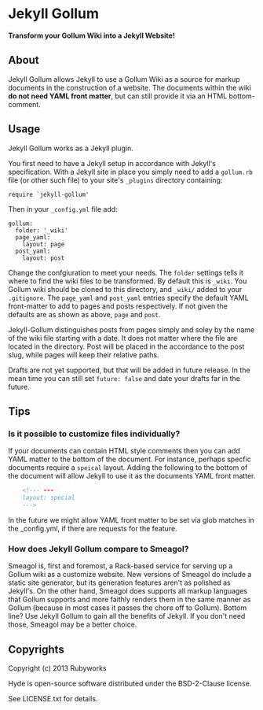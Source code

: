 # Jekyll Gollum

**Transform your Gollum Wiki into a Jekyll Website!**

## About

Jekyll Gollum allows Jekyll to use a Gollum Wiki as a source for markup
documents in the construction of a website. The documents within the
wiki **do not need YAML front matter**, but can still provide it via
an HTML bottom-comment.


## Usage

Jekyll Gollum works as a Jekyll plugin.

You first need to have a Jekyll setup in accordance with Jekyll's specification.
With a Jekyll site in place you simply need to add a `gollum.rb` file (or other
such file) to your site's `_plugins` directory containing:

    require `jekyll-gollum'

Then in your `_config.yml` file add:

    gollum:
      folder: '_wiki'
      page_yaml:
        layout: page
      post_yaml:
        layout: post

Change the confgiuration to meet your needs. The `folder` settings
tells it where to find the wiki files to be transformed. By default this
is `_wiki`. You Gollum wiki should be cloned to this directory, and
`_wiki/` added to your `.gitignore`. The `page_yaml` and `post_yaml`
entries specify the default YAML front-matter to add to pages and
posts respectively. If not given the defaults are as shown as above,
`page` and `post`.

Jekyll-Gollum distinguishes posts from pages simply and soley by the
name of the wiki file starting with a date. It does not matter where the
file are located in the directory. Post will be placed in the accordance
to the post slug, while pages will keep their relative paths.

Drafts are not yet supported, but that will be added in future release.
In the mean time you can still set `future: false` and date your drafts
far in the future.


## Tips

### Is it possible to customize files individually?

If your documents can contain HTML style comments then you can add YAML
matter to the bottom of the document. For instance, perhaps specfic
documents require a `speical` layout. Adding the following to the bottom
of the document will allow Jekyll to use it as the documents YAML front
matter.

```html
    <!--- ---
    layout: special
    --->
```

In the future we might allow YAML front matter to be set via glob matches
in the _config.yml, if there are requests for the feature.

### How does Jekyll Gollum compare to Smeagol?

Smeagol is, first and foremost, a Rack-based service for serving up a Gollum
wiki as a customize website. New versions of Smeagol do include a static
site generator, but its generation features aren't as polished as
Jekyll's. On the other hand, Smeagol does supports all markup languages
that Gollum supports and more faithly renders them in the same manner as
Gollum (because in most cases it passes the chore off to Gollum).
Bottom line? Use Jekyll Gollum to gain all the benefits of Jekyll. If you
don't need those, Smeagol may be a better choice.

## Copyrights

Copyright (c) 2013 Rubyworks

Hyde is open-source software distributed under the BSD-2-Clause license.

See LICENSE.txt for details.

